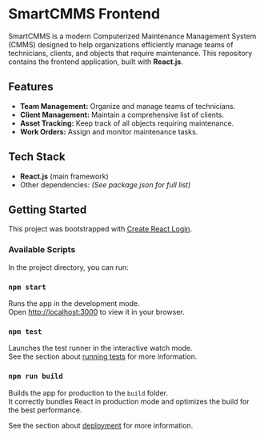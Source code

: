 # SmartCMMS Frontend

SmartCMMS is a modern Computerized Maintenance Management System (CMMS) designed to help organizations efficiently manage teams of technicians, clients, and objects that require maintenance. This repository contains the frontend application, built with **React.js**.

## Features

- **Team Management:** Organize and manage teams of technicians.
- **Client Management:** Maintain a comprehensive list of clients.
- **Asset Tracking:** Keep track of all objects requiring maintenance.
- **Work Orders:** Assign and monitor maintenance tasks.

## Tech Stack

- **React.js** (main framework)
- Other dependencies: *(See package.json for full list)*

## Getting Started

This project was bootstrapped with [Create React Login](https://github.com/facebook/create-react-app).

### Available Scripts

In the project directory, you can run:

### `npm start`

Runs the app in the development mode.\
Open [http://localhost:3000](http://localhost:3000) to view it in your browser.


### `npm test`

Launches the test runner in the interactive watch mode.\
See the section about [running tests](https://facebook.github.io/create-react-app/docs/running-tests) for more information.

### `npm run build`

Builds the app for production to the `build` folder.\
It correctly bundles React in production mode and optimizes the build for the best performance.

See the section about [deployment](https://facebook.github.io/create-react-app/docs/deployment) for more information.
